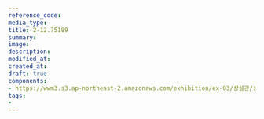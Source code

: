 ```yaml
---
reference_code:
media_type:
title: 2-12.75189
summary:
image:
description:
modified_at:
created_at:
draft: true
components:
- https://wwm3.s3.ap-northeast-2.amazonaws.com/exhibition/ex-03/상설관/상설관1+왼편/2-12.75189.jpg
tags:
-
---
```


